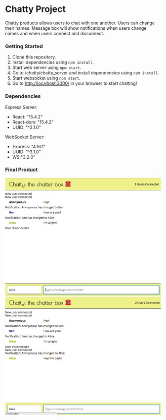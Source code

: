 # Chatty Project

Chatty products allows users to chat with one another. Users can change their names. Message box will show notifications when users change names and when users connect and disconnect.

### Getting Started

1. Clone this repository.
2. Install dependencies using `npm install`.
3. Start web server using `npm start`.
4. Go to /chatty/chatty_server and install dependencies using `npm install`.
5. Start websocket using `npm start`.
6. Go to <http://localhost:3000/> in your browser to start chatting!



### Dependencies

Express Server:
* React: "15.4.2"
* React-dom: "15.4.2"
* UUID: "^3.1.0"


WebSocket Server:
* Express: "4.16.1"
* UUID: "^3.1.0"
* WS:"3.2.0"

### Final Product

![Conversation/ Change Name Notification](https://github.com/lojenny/chatty/blob/master/docs/example1.png)
![Connection Notification/ Disconnect Notification](https://github.com/lojenny/chatty/blob/master/docs/example2.png)
